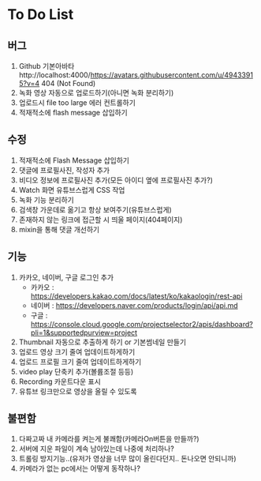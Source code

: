 # To Do List

## 버그

1. Github 기본아바타 http://localhost:4000/https://avatars.githubusercontent.com/u/49433915?v=4 404 (Not Found)
2. 녹화 영상 자동으로 업로드하기(아니면 녹화 분리하기)
3. 업로드시 file too large 에러 컨트롤하기
4. 적재적소에 flash message 삽입하기

## 수정

1. 적재적소에 Flash Message 삽입하기
1. 댓글에 프로필사진, 작성자 추가
1. 비디오 정보에 프로필사진 추가(모든 아이디 옆에 프로필사진 추가?)
1. Watch 화면 유튜브스럽게 CSS 작업
1. 녹화 기능 분리하기
1. 검색창 가운데로 옮기고 항상 보여주기(유튜브스럽게)
1. 존재하지 않는 링크에 접근할 시 띄울 페이지(404페이지)
1. mixin을 통해 댓글 개선하기

## 기능

1. 카카오, 네이버, 구글 로그인 추가
   - 카카오 : https://developers.kakao.com/docs/latest/ko/kakaologin/rest-api
   - 네이버 : https://developers.naver.com/products/login/api/api.md
   - 구글 : https://console.cloud.google.com/projectselector2/apis/dashboard?pli=1&supportedpurview=project
1. Thumbnail 자동으로 추출하게 하기 or 기본썸네일 만들기
1. 업로드 영상 크기 줄여 업데이트하게하기
1. 업로드 프로필 크기 줄여 업데이트하게하기
1. video play 단축키 추가(볼륨조절 등등)
1. Recording 카운트다운 표시
1. 유튜브 링크만으로 영상을 올릴 수 있도록

## 불편함

1. 다짜고짜 내 카메라를 켜는게 불쾌함(카메라On버튼을 만들까?)
2. 서버에 지운 파일이 계속 남아있는데 나중에 처리하나?
3. 트롤링 방지기능..(유저가 영상을 너무 많이 올린다던지.. 돈나오면 안되니까)
4. 카메라가 없는 pc에서는 어떻게 동작하나?
